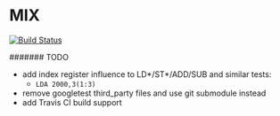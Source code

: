 # MIX

[![Build Status](https://ci.appveyor.com/api/projects/status/github/grishavanika/mix?svg=true)](https://ci.appveyor.com/project/grishavanika/mix)


####### TODO

- add index register influence to LD*/ST*/ADD/SUB and similar tests:
	* `LDA 2000,3(1:3)`
- remove googletest third_party files and use git submodule instead
- add Travis CI build support



